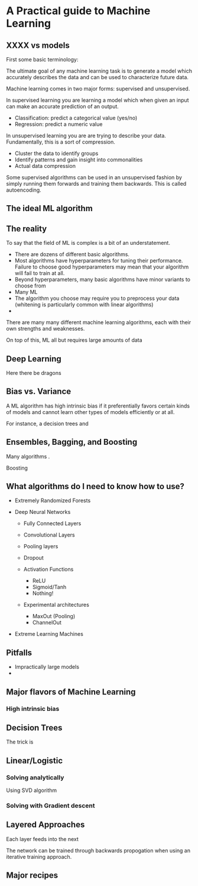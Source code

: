 # A Practical guide to Machine Learning

## XXXX vs models

First some basic terminology:

The ultimate goal of any machine learning task is to generate a model which accurately describes the data and can be used to characterize future data.  

Machine learning comes in two major forms: supervised and unsupervised.  

In supervised learning you are learning a model which when given an input can make an accurate prediction of an output.  
- Classification: predict a categorical value (yes/no)
- Regression: predict a numeric value

In unsupervised learning you are are trying to describe your data.  Fundamentally, this is a sort of compression.
- Cluster the data to identify groups
- Identify patterns and gain insight into commonalities
- Actual data compression

Some supervised algorithms can be used in an unsupervised fashion by simply running them forwards and training them backwards.  This is called autoencoding.  

## The ideal ML algorithm

## The reality

To say that the field of ML is complex is a bit of an understatement.  
- There are dozens of different basic algorithms.  
- Most algorithms have hyperparameters for tuning their performance.  Failure to choose good hyperparameters may mean that your algorithm will fail to train at all.  
- Beyond hyperparameters, many basic algorithms have minor variants to choose from
- Many ML
- The algorithm you choose may require you to preprocess your data (whitening is particularly common with linear algorithms)
-

There are many many different machine learning algorithms, each with their own strengths and weaknesses.  

On top of this, ML all but requires large amounts of data

## Deep Learning

Here there be dragons

## Bias vs. Variance

A ML algorithm has high intrinsic bias if it preferentially favors certain kinds  of models and cannot learn other types of models efficiently or at all.  

For instance, a decision trees and

## Ensembles, Bagging, and Boosting

Many algorithms .  

Boosting

## What algorithms do I need to know how to use?
- Extremely Randomized Forests
- Deep Neural Networks
  - Fully Connected Layers
  - Convolutional Layers
  - Pooling layers
  - Dropout
  - Activation Functions
    - ReLU
    - Sigmoid/Tanh
    - Nothing!

  - Experimental architectures
    - MaxOut (Pooling)
    - ChannelOut

- Extreme Learning Machines

## Pitfalls
- Impractically large models
-

## Major flavors of Machine Learning
### High intrinsic bias

## Decision Trees
The trick is

## Linear/Logistic
### Solving analytically
Using SVD algorithm

### Solving with Gradient descent
## Layered Approaches
Each layer feeds into the next

The network can be trained through backwards propogation when using an iterative training approach.  

## Major recipes
